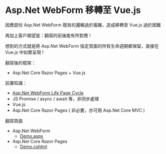 # Asp.Net WebForm 移轉至 Vue.js

因應部份 Asp.Net WebForm 既有的邏輯過於複雜，造成移轉至 Vue.js 過於困難

再加上客戶期望是：翻寫的前後能有所對應 !

想到的方式就是將 Asp.Net WebForm 指定頁面的所有生命週期都保留，直接在 Vue.js 中如實呈現 !

翻寫後的框架：
- Asp.Net Core Razor Pages + Vue.js
 
前置知識：
- [Asp.Net WebForm Life Page Cycle](https://learn.microsoft.com/en-us/previous-versions/aspnet/ms178472(v=vs.100)#life-cycle-events)
- JS Promise / async / await 等，非同步處理
- Vue.js
- Asp.Net Core Razor Pages ( 非必要，亦可用 Asp.Net Core MVC )


翻寫頁面
- Asp.Net WebForm
  - [Demo.aspx](https://localhost:44312/Demo.aspx)
- Asp.Net Core Razor Pages
  - [Demo.cshtml]()
  

